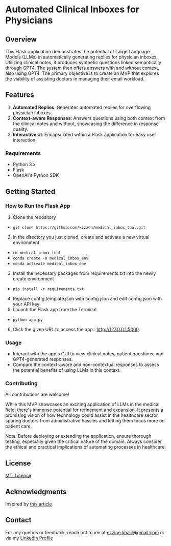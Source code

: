 # Automated Clinical Inboxes for Physicians

## Overview

This Flask application demonstrates the potential of Large Language Models (LLMs) in automatically generating replies for physician inboxes. Utilizing clinical notes, it produces synthetic questions linked semantically through GPT4. The system then offers answers with and without context, also using GPT4. The primary objective is to create an MVP that explores the viability of assisting doctors in managing their email workload.

## Features

1. **Automated Replies**: Generates automated replies for overflowing physician inboxes.
2. **Context-aware Responses**: Answers questions using both context from the clinical notes and without, showcasing the difference in response quality.
3. **Interactive UI**: Encapsulated within a Flask application for easy user interaction.

### Requirements

- Python 3.x
- Flask
- OpenAI's Python SDK

## Getting Started

### How to Run the Flask App

1. Clone the repository
- `git clone https://github.com/kizzen/medical_inbox_tool.git`
2. In the directory you just cloned, create and activate a new virtual environment
- `cd medical_inbox_tool`
- `conda create -n medical_inbox_env`
- `conda activate medical_inbox_env`
3. Install the necessary packages from requirements.txt into the newly create environment
- `pip install -r requirements.txt`
4. Replace config.template.json with config.json and edit config.json with your API key
5. Launch the Flask app from the Terminal
- `python app.py`
6. Click the given URL to access the app.: http://127.0.0.1:5000.

### Usage

- Interact with the app's GUI to view clinical notes, patient questions, and GPT4-generated responses.
- Compare the context-aware and non-contextual responses to assess the potential benefits of using LLMs in this context.

### Contributing
All contributions are welcome! 

While this MVP showcases an exciting application of LLMs in the medical field, there's immense potential for refinement and expansion. It presents a promising vision of how technology could assist in the healthcare sector, sparing doctors from administrative hassles and letting them focus more on patient care.

Note: Before deploying or extending the application, ensure thorough testing, especially given the critical nature of the domain. Always consider the ethical and practical implications of automating processes in healthcare.

## License

[MIT License](https://github.com/kizzen/pdf-chatbot/blob/main/LICENSE)

## Acknowledgments

Inspired by [this article](https://medium.com/@swanson.eric.karl/clinical-inbox-managers-will-need-more-than-llms-to-work-f144929d7057)

## Contact
For any queries or feedback, reach out to me at ezzine.khalil@gmail.com or via my [LinkedIn Profile](https://www.linkedin.com/in/kezzine)


